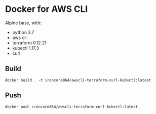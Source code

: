 # Docker for AWS CLI

Alpine base, with:

- python 3.7
- aws cli
- terraform 0.12.21
- kubectl 1.17.3
- curl

## Build

```
docker build . -t ironcore864/awscli-terraform-curl-kubectl:latest
```

## Push
```
docker push ironcore864/awscli-terraform-curl-kubectl:latest
```
